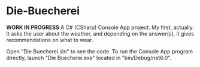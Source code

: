 # Die-Buecherei
**WORK IN PROGRESS**
A C# (CSharp) Console App project. My first, actually. It asks the user about the weather, and depending on the answer(s), it gives recommendations on what to wear. 

Open "Die Buecherei.sln" to see the code. To run the Console App program directly, launch "Die Buecherei.exe" located in "bin/Debug/net6.0". 
